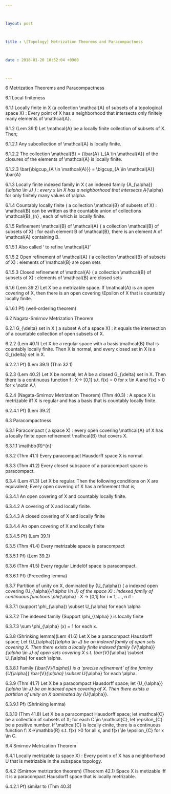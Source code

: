 ```yaml
---



layout: post



title : \[Topology] Metrization Theorems and Paracompactness



date : 2018-01-20 10:52:04 +0900



---
```


6	Metrization Theorems and Paracompactness

6.1	Local finiteness

6.1.1	Locally finite in X (a collection \mathcal{A} of subsets of a topological space X) : Every point of X has a neighborhood that intersects only finitely many elements of \mathcal{A}. 

6.1.2	(Lem 39.1) Let \mathcal{A} be a locally finite collection of subsets of X. Then;

6.1.2.1	Any subcollection of \mathcal{A} is locally finite.

6.1.2.2	The collection \mathcal{B} = {\bar{A} }_{A \in \mathcal{A}} of the closures of the elements of \mathcal{A} is locally finite.

6.1.2.3	\bar{\bigcup_{A \in \mathcal{A}}} = \bigcup_{A \in \mathcal{A}} \bar{A}

6.1.3	Locally finite indexed family in X ( an indexed family {A_{\alpha}}_{\alpha \in J} ) : every x \in X has a neighborhood that intersects A_{\alpha} for only finitely many values of \alpha.

6.1.4	Countably locally finite ( a collection \mathcal{B} of subsets of X) : \mathcal{B} can be written as the countable union of collections \mathcal{B}_{n} , each of which is locally finite.

6.1.5	Refinement \mathcal{B} of \mathcal{A} ( a collection \mathcal{B} of subsets of X) : for each element B of \mathcal{B}, there is an element A of \mathcal{A} containing B.

6.1.5.1	Also called ‘ to refine \mathcal{A}’

6.1.5.2	Open refinement of \mathcal{A} ( a collection \mathcal{B} of subsets of X) : elements of \mathcal{B} are open sets

6.1.5.3	Closed refinement of \mathcal{A} ( a collection \mathcal{B} of subsets of X) : elements of \mathcal{B} are closed sets

6.1.6	(Lem 39.2) Let X be a metrizable space. If \mathcal{A} is an open covering of X, then there is an open covering \Epsilon of X that is countably locally finite.

6.1.6.1	Pf) (well-ordering theorem)

6.2	Nagata-Smirnov Metrization Theorem	

6.2.1	G_{\delta} set in X ( a subset A of a space X) : it equals the intersection of a countable collection of open subsets of X.

6.2.2	(Lem 40.1) Let X be a regular space with a basis \mathcal{B} that is countably locally finite. Then X is normal, and every closed set in X is a G_{\delta} set in X.

6.2.2.1	Pf) (Lem 39.1) (Thm 32.1)

6.2.3	(Lem 40.2) Let X be normal; let A be a closed G_{\delta} set in X. Then there is a continuous function f : X-> [0,1] s.t. f(x) = 0 for x \in A and f(x) > 0 for x \notin A.\

6.2.4	(Nagata-Smirnov Metrization Theorem) (Thm 40.3) : A space X is metrizable iff X is regular and has a basis that is countably locally finite.

6.2.4.1	Pf) (Lem 39.2) 

6.3	Paracompactness

6.3.1	Paracompact ( a space X) : every open covering \mathcal{A} of X has a locally finite open refinement \mathcal{B} that covers X.

6.3.1.1	\mathbb{R}^{n}

6.3.2	(Thm 41.1) Every paracompact Hausdorff space X is normal.

6.3.3	(Thm 41.2) Every closed subspace of a paracompact space is paracompact.

6.3.4	(Lem 41.3) Let X be regular. Then the following conditions on X are equivalent; Every open covering of X has a refinement that is;

6.3.4.1	An open covering of X and countably locally finite.

6.3.4.2	A covering of X and locally finite.

6.3.4.3	A closed covering of X and locally finite

6.3.4.4	An open covering of X and locally finite

6.3.4.5	Pf) (Lem 39.1) 

6.3.5	(Thm 41.4) Every metrizable space is paracompact

6.3.5.1	Pf) (Lem 39.2)

6.3.6	(Thm 41.5) Every regular Lindelöf space is paracompact.

6.3.6.1	Pf) (Preceding lemma) 

6.3.7	Partition of unity on X, dominated by {U_{\alpha}} ( a indexed open covering {U_{\alpha}}_{\alpha \in J}  of the space X) : Indexed family of continuous functions \phi_{\alpha} : X -> [0,1] for i = 1, …, n if :

6.3.7.1	(support \phi_{\alpha}) \subset U_{\alpha} for each \alpha

6.3.7.2	The indexed family {Support \phi_{\alpha} } is locally finite

6.3.7.3	\sum \phi_{\alpha} (x) = 1 for each x.

6.3.8	(Shrinking lemma)(Lem 41.6) Let X be a paracompact Hausdorff space; Let {U_{\alpha}}_{\alpha \in J} be an indexed family of open sets covering X. Then there exists a locally finite indexed family {V_{\alpha}}_{\alpha \in J} of open sets covering X s.t. \bar{V}_{\alpha} \subset U_{\alpha} for each \alpha.

6.3.8.1	Family {\bar{V}_{\alpha}} is a ‘precise refinement’ of the faminy {U_{\alpha}} \bar{V}_{\alpha} \subset U_{\alpha} for each \alpha.

6.3.9	(Thm 41.7) Let X be a paracompact Hausdorff space; let {U_{\alpha}}_{\alpha \in J} be an indexed open covering of X. Then there exists a partition of unity on X dominated by {U_{\alpha}}.

6.3.9.1	Pf) (Shrinking lemma)

6.3.10	(Thm 41.8) Let X be a paracompact Hausdorff space; let \mathcal{C} be a collection of subsets of X; for each C \in \mathcal{C}, let \epsilon_{C} be a positive number. If \mathcal{C} is locally cinite, there is a continuous function f: X->\mathbb{R} s.t. f(x) >0 for all x, and f(x) \le \epsilon_{C} for x \in C.

6.4	Smirnov Metrization Theorem

6.4.1	Locally metrizable (a space X) : Every point x of X has a neighborhood U that is metrizable in the subspace topology.

6.4.2	(Smirnov metrization theorem) (Theorem 42.1) Space X is metizable iff it is a paracompact Hausdorff space that is locally metrizable.

6.4.2.1	Pf) similar to (Thm 40.3)

